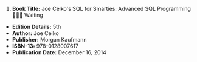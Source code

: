 1. **Book Title:** Joe Celko's SQL for Smarties: Advanced SQL Programming 📒🔐🚫 Waiting
- **Edition Details:** 5th
- **Author:** Joe Celko
- **Publisher:** Morgan Kaufmann
- **ISBN-13:** 978-0128007617
- **Publication Date:** December 16, 2014
